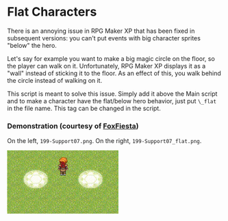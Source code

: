 # Flat Characters
There is an annoying issue in RPG Maker XP that has been fixed in subsequent versions: you can't put events with big character sprites "below" the hero.

Let's say for example you want to make a big magic circle on the floor, so the player can walk on it. Unfortunately, RPG Maker XP displays it as a "wall" instead of sticking it to the floor. As an effect of this, you walk behind the circle instead of walking on it.

This script is meant to solve this issue. Simply add it above the Main script and to make a character have the flat/below hero behavior, just put `\_flat` in the file name. This tag can be changed in the script.

### Demonstration (courtesy of [FoxFiesta](https://github.com/aureliendossantos))

On the left, `199-Support07.png`. On the right, `199-Support07_flat.png`.

![Demonstration](../FlatCharacters/flat_characters_video.gif)
